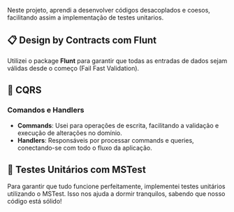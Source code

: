 
Neste projeto, aprendi a desenvolver códigos desacoplados e coesos, facilitando assim a implementação de testes unitarios.

## 📋 Design by Contracts com Flunt
Utilizei o package **Flunt** para garantir que todas as entradas de dados sejam válidas desde o começo (Fail Fast Validation).

## 🔄 CQRS
### Comandos e Handlers

- **Commands**: Usei para operações de escrita, facilitando a validação e execução de alterações no domínio.
- **Handlers**: Responsáveis por processar commands e queries, conectando-se com todo o fluxo da aplicação.

## 🧪 Testes Unitários com MSTest
Para garantir que tudo funcione perfeitamente, implementei testes unitários utilizando o MSTest. Isso nos ajuda a dormir tranquilos, sabendo que nosso código está sólido!




